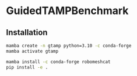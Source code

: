# GuidedTAMPBenchmark

## Installation
```bash
mamba create -n gtamp python=3.10 -c conda-forge
mamba activate gtamp

mamba install -c conda-forge robomeshcat
pip install -e .

```